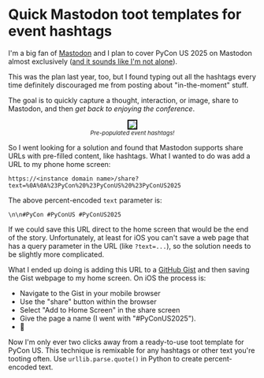 # Quick Mastodon toot templates for event hashtags

<div class="row">
<div class="col-6 col-sm-12">
<p>I'm a big fan of <a href="https://fosstodon.org/@sethmlarson">Mastodon</a> and I plan to cover PyCon US 2025
on Mastodon almost exclusively (<a href="https://treyhunner.com/2025/04/which-social-network-are-we-using-for-pycon/">and it sounds like I'm not alone</a>).</p>
<p>This was the plan last year, too, but
I found typing out all the hashtags every time definitely discouraged me from
posting about "in-the-moment" stuff.</p>
<p>The goal is to quickly capture a thought, interaction, or image,
share to Mastodon, and then <em>get back to enjoying the conference</em>. </p>
</div>
<div class="col-6 col-sm-12">
<center><img style="max-width: 100%; border: 2px solid black;" src="https://storage.googleapis.com/sethmlarson-dev-static-assets/IMG_1503.jpeg"/><br>
<small><em>Pre-populated event hashtags!</em></small></center>
</div>
</div>

So I went looking for a solution and found that Mastodon supports
share URLs with pre-filled content, like hashtags. What I wanted to do was add a URL to my phone home screen:

```
https://<instance domain name>/share?text=%0A%0A%23PyCon%20%23PyConUS%20%23PyConUS2025
```

The above percent-encoded `text` parameter is:

```
\n\n#PyCon #PyConUS #PyConUS2025
```

If we could save this URL direct to the home screen that would be
the end of the story.  Unfortunately, at least for iOS you can't save a web page that
has a query parameter in the URL (like `?text=...`), so the
solution needs to be slightly more complicated.

What I ended up doing is
adding this URL to a [GitHub Gist](https://gist.github.com/sethmlarson/f9dda0e61e050a9979755dcfdc9ff8c0)
and then saving the Gist webpage to my home screen. On iOS the process is:

* Navigate to the Gist in your mobile browser
* Use the "share" button within the browser
* Select "Add to Home Screen" in the share screen
* Give the page a name (I went with "#PyConUS2025").
* :tada:

Now I'm only ever two clicks away from a ready-to-use toot
template for PyCon US.
This technique is remixable for any hashtags or other
text you're tooting often. Use `urllib.parse.quote()` in Python to create percent-encoded text.
